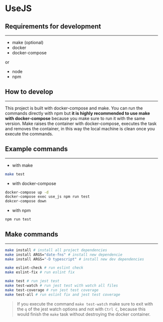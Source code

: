 # UseJS

## Requirements for development

---

- make (optional)
- docker
- docker-compose

or

- node
- npm

## How to develop

---

This project is built with docker-compose and make. You can run the commands directly with npm but **it is highly recommended to use make with docker-compose** because you make sure to run it with the same version. Make raises the container with docker-compose, executes the task and removes the container, in this way the local machine is clean once you execute the commands.

## Example commands

---

- with make

```sh
make test
```

- with docker-compose

```sh
docker-compose up -d
docker-compose exec use_js npm run test
dokcer-compose down
```

- with npm

```sh
npm run test
```

## Make commands

---

```sh
make install # install all project dependencies
make install ARGS="date-fns" # install new dependencie
make install ARGS="-D typescript" # install new dev dependencies
```

```sh
make eslint-check # run eslint check
make eslint-fix # run eslint fix
```

```sh
make test # run jest test
make test-watch # run jest test with watch all files
make test-coverage # run jest test coverage
make test-all # run eslint fix and jest test coverage
```

> If you execute the command `make test-watch` make sure to exit with the `q` of the jest watch options and not with `Ctrl C`, because this would finish the `make` task without destroying the docker container.
